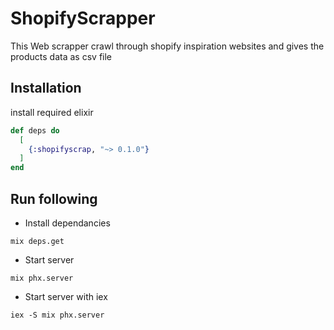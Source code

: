 # ShopifyScrapper

This Web scrapper crawl through shopify inspiration websites and gives the products data as csv file 

## Installation
install required elixir

```elixir
def deps do
  [
    {:shopifyscrap, "~> 0.1.0"}
  ]
end
```
## Run following
- Install dependancies 
```
mix deps.get
```
- Start server
```
mix phx.server
```
- Start server with iex
```
iex -S mix phx.server
```
